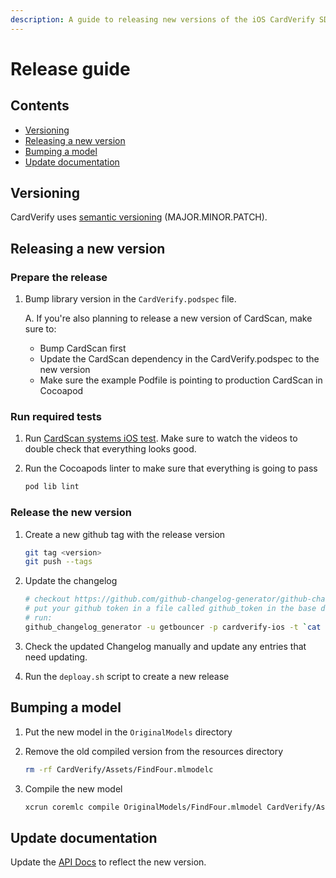 ```yaml
---
description: A guide to releasing new versions of the iOS CardVerify SDK.
---
```


# Release guide

## Contents

* [Versioning](release-guide.md#versioning)
* [Releasing a new version](release-guide.md#releasing-a-new-version)
* [Bumping a model](release-guide.md#bumping-a-model)
* [Update documentation](release-guide.md#update-documentation)

## Versioning

CardVerify uses [semantic versioning](https://semver.org/) \(MAJOR.MINOR.PATCH\).

## Releasing a new version

### Prepare the release

1. Bump library version in the `CardVerify.podspec` file.

    A. If you're also planning to release a new version of CardScan, make sure to:
    
    - Bump CardScan first
    - Update the CardScan dependency in the CardVerify.podspec to the new version
    - Make sure the example Podfile is pointing to production CardScan in Cocoapod

### Run required tests

1. Run [CardScan systems iOS test](system-test-guide.md).
Make sure to watch the videos to double check that everything looks good.

2. Run the Cocoapods linter to make sure that everything is going to pass

   ```bash
   pod lib lint
   ```

### Release the new version

1. Create a new github tag with the release version

   ```bash
   git tag <version>
   git push --tags
   ```

2. Update the changelog

   ```bash
   # checkout https://github.com/github-changelog-generator/github-changelog-generator for installation instructions
   # put your github token in a file called github_token in the base directory
   # run:
   github_changelog_generator -u getbouncer -p cardverify-ios -t `cat github_token`
   ```

3. Check the updated Changelog manually and update any entries that need updating.

4. Run the `deploay.sh` script to create a new release

## Bumping a model

1. Put the new model in the `OriginalModels` directory
2. Remove the old compiled version from the resources directory

   ```bash
   rm -rf CardVerify/Assets/FindFour.mlmodelc
   ```

3. Compile the new model

   ```bash
   xcrun coremlc compile OriginalModels/FindFour.mlmodel CardVerify/Assets
   ```

## Update documentation

Update the [API Docs](../android-integration-guide/README.md) to reflect the new version.

